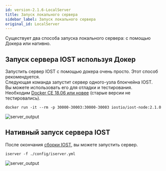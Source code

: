```yaml
---
id: version-2.1.6-LocalServer
title: Запуск локального сервера
sidebar_label: Запуск локального сервера
original_id: LocalServer
---
```

Существует два способа запуска локального сервера: с помощью Докера или нативно.

## Запуск сервера IOST используя Докер
Запустить сервер IOST с помощью докера очень просто. Этот способ рекомендуется.    
Следующая команда запустит сервер одного-узла блокчейна IOST.   
Вы можете использовать его для отладки и тестирования.  
Необходим [Docker CE 18.06 или новее](https://docs.docker.com/install/) (старые версии не тестировались).

```
docker run -it --rm -p 30000-30003:30000-30003 iostio/iost-node:2.1.0
```
![server_output](assets/5-lucky-bet/Lucky-Bet-Operation/server_output.png)

## Нативный запуск сервера IOST

После окончания [сборки IOST](Building-IOST), вы можете запустить сервер.
```
iserver -f ./config/iserver.yml
```
![server_output](assets/5-lucky-bet/Lucky-Bet-Operation/server_output.png)
